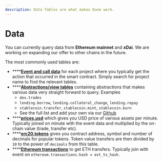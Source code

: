 ```yaml
---
description: Data Tables are what makes Dune work.
---
```


# Data

You can currently query data from **Ethereum mainnet** and **xDai**. We are working on expanding our offer to  other chains in the future.



The most commonly used tables are:

* \*\*\*\*[**Event and call data**](decoded-data/) for each project where you typically get the action that occurred in the smart contract. Simply search for project name to find the relevant tables.
* \*\*\*\*[**Abstractions/view tables**](abstractions.md) containing abstractions that makes various data very straight forward to query. Examples
  * `dex.trades`
  * `lending.borrow`, `lending.collateral_change`, `lending.repay`
  * `stablecoin.transfer`, `stablecoin.mint`, `stablecoin.burn`
  * See the full list and add your own via our [Github](https://github.com/duneanalytics/abstractions)
* \*\*\*\*[**prices.usd**](other-data.md) which gives you USD price of various assets per minute. Typically joined on minute with the event data and multiplied by the on-chain value \(trade, transfer etc\).
* \*\*\*\*[**erc20.tokens**](abstractions.md) gives you contract address, symbol and number of decimals for popular tokens. Token value transfers are then divided by `10` to the power of `decimals` from this table.
* \*\*\*\*[**Ethereum transactions**](raw-data.md) to get ETH transfers. Typically join with event on `ethereum.transactions.hash = evt_tx_hash`.

####  <a id="Decoded-smart-contract-data"></a>

